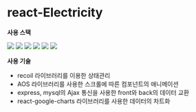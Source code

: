 # react-Electricity

**사용 스택**

 <img src="https://img.shields.io/badge/React-61DAFB?style=flat&logo=React&logoColor=white"/> <img src="https://img.shields.io/badge/styled components-DB7093?style=flat&logo=styled-components&logoColor=white"/> <img src="https://img.shields.io/badge/Typescript-3178C6?style=flat&logo=TypeScript&logoColor=white"/> <img src="https://img.shields.io/badge/express-000000?style=flat&logo=express&logoColor=white"/> <img src="https://img.shields.io/badge/mysql-4479A1?style=flat&logo=mysql&logoColor=white"/> <img src="https://img.shields.io/badge/React Router-CA4245?style=flat&logo=react-router&logoColor=white"/> 

**사용 기술**

* recoil 라이브러리를 이용한 상태관리
* AOS 라이브러리를 사용한 스크롤에 따른 컴포넌트의 애니메이션
* express, mysql의 Ajax 통신을 사용한 front와 back의 데이터 교환
* react-google-charts 라이브러리를 사용한 데이터의 차트화
